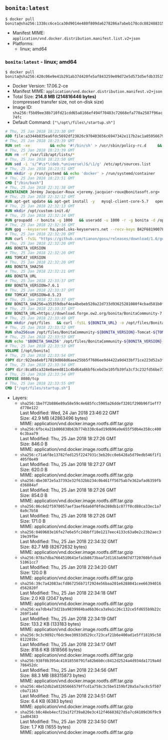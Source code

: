 ## `bonita:latest`

```console
$ docker pull bonita@sha256:1338cc6ce1ca30d9014e480f809da6278286a7abeb178cdc882488315dbd1879
```

-	Manifest MIME: `application/vnd.docker.distribution.manifest.list.v2+json`
-	Platforms:
	-	linux; amd64

### `bonita:latest` - linux; amd64

```console
$ docker pull bonita@sha256:420c06e9e41b291ab37d420fe5af843259e09d72e5d573d5efdb3351507a8bf3
```

-	Docker Version: 17.06.2-ce
-	Manifest MIME: `application/vnd.docker.distribution.manifest.v2+json`
-	Total Size: **214.8 MB (214816446 bytes)**  
	(compressed transfer size, not on-disk size)
-	Image ID: `sha256:f5b09ee38b710fd21cdd65a8166ef494f70483c72668efa770a2587f96ac74fc`
-	Default Command: `["\/opt\/files\/startup.sh"]`

```dockerfile
# Thu, 25 Jan 2018 18:23:30 GMT
ADD file:a3344b835ea6fdc5692df23826c970403656c6947342e117b2ac1a05956679af in / 
# Thu, 25 Jan 2018 18:23:39 GMT
RUN set -xe 		&& echo '#!/bin/sh' > /usr/sbin/policy-rc.d 	&& echo 'exit 101' >> /usr/sbin/policy-rc.d 	&& chmod +x /usr/sbin/policy-rc.d 		&& dpkg-divert --local --rename --add /sbin/initctl 	&& cp -a /usr/sbin/policy-rc.d /sbin/initctl 	&& sed -i 's/^exit.*/exit 0/' /sbin/initctl 		&& echo 'force-unsafe-io' > /etc/dpkg/dpkg.cfg.d/docker-apt-speedup 		&& echo 'DPkg::Post-Invoke { "rm -f /var/cache/apt/archives/*.deb /var/cache/apt/archives/partial/*.deb /var/cache/apt/*.bin || true"; };' > /etc/apt/apt.conf.d/docker-clean 	&& echo 'APT::Update::Post-Invoke { "rm -f /var/cache/apt/archives/*.deb /var/cache/apt/archives/partial/*.deb /var/cache/apt/*.bin || true"; };' >> /etc/apt/apt.conf.d/docker-clean 	&& echo 'Dir::Cache::pkgcache ""; Dir::Cache::srcpkgcache "";' >> /etc/apt/apt.conf.d/docker-clean 		&& echo 'Acquire::Languages "none";' > /etc/apt/apt.conf.d/docker-no-languages 		&& echo 'Acquire::GzipIndexes "true"; Acquire::CompressionTypes::Order:: "gz";' > /etc/apt/apt.conf.d/docker-gzip-indexes 		&& echo 'Apt::AutoRemove::SuggestsImportant "false";' > /etc/apt/apt.conf.d/docker-autoremove-suggests
# Thu, 25 Jan 2018 18:23:39 GMT
RUN rm -rf /var/lib/apt/lists/*
# Thu, 25 Jan 2018 18:23:50 GMT
RUN sed -i 's/^#\s*\(deb.*universe\)$/\1/g' /etc/apt/sources.list
# Thu, 25 Jan 2018 18:23:51 GMT
RUN mkdir -p /run/systemd && echo 'docker' > /run/systemd/container
# Thu, 25 Jan 2018 18:23:51 GMT
CMD ["/bin/bash"]
# Thu, 25 Jan 2018 22:31:38 GMT
MAINTAINER Jérémy Jacquier-Roux <jeremy.jacquier-roux@bonitasoft.org>
# Thu, 25 Jan 2018 22:32:12 GMT
RUN apt-get update && apt-get install -y   mysql-client-core-5.7   openjdk-8-jre-headless   postgresql-client   unzip   curl   zip   && rm -rf /var/lib/apt/lists/*
# Thu, 25 Jan 2018 22:32:13 GMT
RUN mkdir /opt/custom-init.d/
# Thu, 25 Jan 2018 22:32:14 GMT
RUN groupadd -r bonita -g 1000   && useradd -u 1000 -r -g bonita -d /opt/bonita/ -s /sbin/nologin -c "Bonita User" bonita
# Thu, 25 Jan 2018 22:32:16 GMT
RUN gpg --keyserver ha.pool.sks-keyservers.net --recv-keys B42F6819007F00F88E364FD4036A9C25BF357DD4
# Thu, 25 Jan 2018 22:32:20 GMT
RUN curl -fsSL "https://github.com/tianon/gosu/releases/download/1.6/gosu-$(dpkg --print-architecture)" -o /usr/local/bin/gosu   && curl -fsSL "https://github.com/tianon/gosu/releases/download/1.6/gosu-$(dpkg --print-architecture).asc" -o /usr/local/bin/gosu.asc   && gpg --verify /usr/local/bin/gosu.asc   && rm /usr/local/bin/gosu.asc   && chmod +x /usr/local/bin/gosu
# Thu, 25 Jan 2018 22:32:20 GMT
ARG BONITA_VERSION
# Thu, 25 Jan 2018 22:32:20 GMT
ARG TOMCAT_VERSION
# Thu, 25 Jan 2018 22:32:20 GMT
ARG BONITA_SHA256
# Thu, 25 Jan 2018 22:32:21 GMT
ARG BONITA_URL
# Thu, 25 Jan 2018 22:33:37 GMT
ENV BONITA_VERSION=7.6.1
# Thu, 25 Jan 2018 22:33:37 GMT
ENV TOMCAT_VERSION=8.5.23
# Thu, 25 Jan 2018 22:33:37 GMT
ENV BONITA_SHA256=a35359dbaf4ea4bebeb520a22d733d93625281080f4cbad581b0ff7581b94785
# Thu, 25 Jan 2018 22:33:37 GMT
ENV BONITA_URL=https://download.forge.ow2.org/bonita/BonitaCommunity-7.6.1-Tomcat-8.5.23.zip
# Thu, 25 Jan 2018 22:33:49 GMT
RUN mkdir /opt/files   && curl -fsSL ${BONITA_URL} -o /opt/files/BonitaCommunity-${BONITA_VERSION}-Tomcat-${TOMCAT_VERSION}.zip
# Thu, 25 Jan 2018 22:33:52 GMT
RUN sha256sum /opt/files/BonitaCommunity-${BONITA_VERSION}-Tomcat-${TOMCAT_VERSION}.zip
# Thu, 25 Jan 2018 22:33:53 GMT
RUN echo "$BONITA_SHA256" /opt/files/BonitaCommunity-${BONITA_VERSION}-Tomcat-${TOMCAT_VERSION}.zip | sha256sum -c -
# Thu, 25 Jan 2018 22:33:53 GMT
VOLUME [/opt/bonita]
# Thu, 25 Jan 2018 22:33:54 GMT
COPY dir:922ea6ebf17819d868d6aee25bb5f7606ee9d4422a9d433bf71ce223d52a3f98 in /opt/files 
# Thu, 25 Jan 2018 22:33:54 GMT
COPY dir:8ca85ca324e0aeed811c4bd64a86bf6cebd3e105fb39fa3cf3c232fd56be7323 in /opt/templates 
# Thu, 25 Jan 2018 22:33:54 GMT
EXPOSE 8080/tcp
# Thu, 25 Jan 2018 22:33:55 GMT
CMD ["/opt/files/startup.sh"]
```

-	Layers:
	-	`sha256:1be7f2b886e89a58e59c4e685fcc5905a26ddef3201f290b96f1eff7d778e122`  
		Last Modified: Wed, 24 Jan 2018 23:46:22 GMT  
		Size: 42.9 MB (42863496 bytes)  
		MIME: application/vnd.docker.image.rootfs.diff.tar.gzip
	-	`sha256:6fbc4a21b806838b63b774b338c6ad19d696a9e655f50b4e358cc4006c3baa79`  
		Last Modified: Thu, 25 Jan 2018 18:27:26 GMT  
		Size: 846.0 B  
		MIME: application/vnd.docker.image.rootfs.diff.tar.gzip
	-	`sha256:c71a6f8e13782fed125f2247931c3eb20cc0e6428a5d79edb546f1f1405f0e49`  
		Last Modified: Thu, 25 Jan 2018 18:27:27 GMT  
		Size: 620.0 B  
		MIME: application/vnd.docker.image.rootfs.diff.tar.gzip
	-	`sha256:4be3072e5a37392e32f632bb234c0b461ff5675ab7e362afad6359fbd36884af`  
		Last Modified: Thu, 25 Jan 2018 18:27:26 GMT  
		Size: 854.0 B  
		MIME: application/vnd.docker.image.rootfs.diff.tar.gzip
	-	`sha256:06c6d2f5970057aef3aef6da60f0fde280db1c077f0cd88ca33ec1a70a9c7b58`  
		Last Modified: Thu, 25 Jan 2018 18:27:26 GMT  
		Size: 171.0 B  
		MIME: application/vnd.docker.image.rootfs.diff.tar.gzip
	-	`sha256:0469603e16fe27e6e5fc24bbff10e1217eec4133c63a0e2c23b2aec319e39fbe`  
		Last Modified: Thu, 25 Jan 2018 22:34:32 GMT  
		Size: 82.7 MB (82672632 bytes)  
		MIME: application/vnd.docker.image.rootfs.diff.tar.gzip
	-	`sha256:078a7dba7664510641efa1b8673baaf2d1163a69d7d7720760bfcba951061cc7`  
		Last Modified: Thu, 25 Jan 2018 22:34:20 GMT  
		Size: 120.0 B  
		MIME: application/vnd.docker.image.rootfs.diff.tar.gzip
	-	`sha256:39c7a42083acfd867256b71f2924e56baa201e6288041cee66394016d562820f`  
		Last Modified: Thu, 25 Jan 2018 22:34:18 GMT  
		Size: 2.0 KB (2047 bytes)  
		MIME: application/vnd.docker.image.rootfs.diff.tar.gzip
	-	`sha256:ea7db4a73d21ba9839984bad6b36ca3a9a1c26c132ce5fd655b9b22c269f1a4d`  
		Last Modified: Thu, 25 Jan 2018 22:34:19 GMT  
		Size: 133.2 KB (133183 bytes)  
		MIME: application/vnd.docker.image.rootfs.diff.tar.gzip
	-	`sha256:9c3c9892cf6dc9ee30933d529cc723caf21b6e400ad1e5ff18195c58812201bc`  
		Last Modified: Thu, 25 Jan 2018 22:34:17 GMT  
		Size: 818.6 KB (818566 bytes)  
		MIME: application/vnd.docker.image.rootfs.diff.tar.gzip
	-	`sha256:938f0b3954c41018550791fa82b6b0cc8412d2524a4d934da1719a4d786452dc`  
		Last Modified: Thu, 25 Jan 2018 22:34:56 GMT  
		Size: 88.3 MB (88315873 bytes)  
		MIME: application/vnd.docker.image.rootfs.diff.tar.gzip
	-	`sha256:48e52db2a03265666579ffcd1a758c3c5be5159bf20a5a7ac8c5f507c0a71163`  
		Last Modified: Thu, 25 Jan 2018 22:34:51 GMT  
		Size: 6.4 KB (6383 bytes)  
		MIME: application/vnd.docker.image.rootfs.diff.tar.gzip
	-	`sha256:b0c48eb4ecf23a1f2f39a820e3c412f46683827d5a7cd4109d36f9c91ad04383`  
		Last Modified: Thu, 25 Jan 2018 22:34:50 GMT  
		Size: 1.7 KB (1655 bytes)  
		MIME: application/vnd.docker.image.rootfs.diff.tar.gzip
